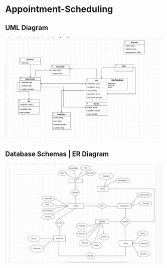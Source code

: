 # Appointment-Scheduling

## UML Diagram
![UML Diagram](https://github.com/saikz72/Appointment-Scheduling/blob/master/resources/Screen%20Shot%202021-12-24%20at%209.39.46%20PM.png)

## Database Schemas | ER Diagram
![ER Diagram](https://github.com/saikz72/Appointment-Scheduling/blob/master/resources/ER_Diagram.jpeg)


